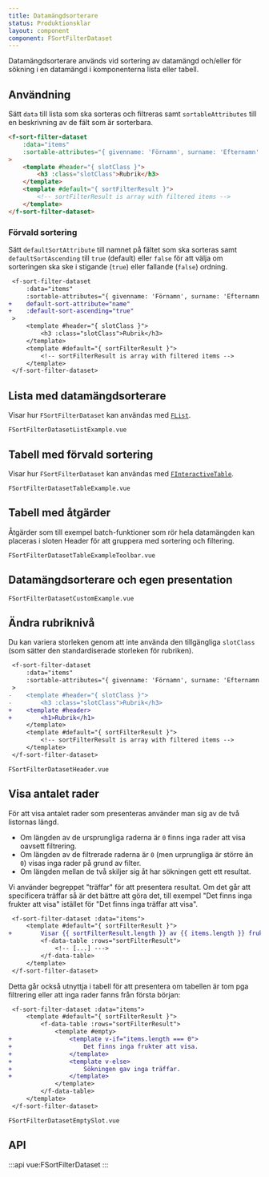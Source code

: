 ```yaml
---
title: Datamängdsorterare
status: Produktionsklar
layout: component
component: FSortFilterDataset
---
```


Datamängdsorterare används vid sortering av datamängd och/eller för sökning i en datamängd i komponenterna lista eller tabell.

## Användning

Sätt `data` till lista som ska sorteras och filtreras samt `sortableAttributes` till en beskrivning av de fält som är sorterbara.

```html static
<f-sort-filter-dataset
    :data="items"
    :sortable-attributes="{ givenname: 'Förnamn', surname: 'Efternamn' }"
>
    <template #header="{ slotClass }">
        <h3 :class="slotClass">Rubrik</h3>
    </template>
    <template #default="{ sortFilterResult }">
        <!-- sortFilterResult is array with filtered items -->
    </template>
</f-sort-filter-dataset>
```

### Förvald sortering

Sätt `defaultSortAttribute` till namnet på fältet som ska sorteras samt `defaultSortAscending` till `true` (default) eller `false` för att välja om sorteringen ska ske i stigande (`true`) eller fallande (`false`) ordning.

```diff
 <f-sort-filter-dataset
     :data="items"
     :sortable-attributes="{ givenname: 'Förnamn', surname: 'Efternamn' }"
+    default-sort-attribute="name"
+    :default-sort-ascending="true"
 >
     <template #header="{ slotClass }">
         <h3 :class="slotClass">Rubrik</h3>
     </template>
     <template #default="{ sortFilterResult }">
         <!-- sortFilterResult is array with filtered items -->
     </template>
 </f-sort-filter-dataset>
```

## Lista med datamängdsorterare

Visar hur `FSortFilterDataset` kan användas med [`FList`](../FList).

```import
FSortFilterDatasetListExample.vue
```

## Tabell med förvald sortering

Visar hur `FSortFilterDataset` kan användas med [`FInteractiveTable`](../FInteractiveTable).

```import
FSortFilterDatasetTableExample.vue
```

## Tabell med åtgärder

Åtgärder som till exempel batch-funktioner som rör hela datamängden kan placeras i sloten Header för att gruppera med sortering och filtering.

```import
FSortFilterDatasetTableExampleToolbar.vue
```

## Datamängdsorterare och egen presentation

```import
FSortFilterDatasetCustomExample.vue
```

## Ändra rubriknivå

Du kan variera storleken genom att inte använda den tillgängliga `slotClass` (som sätter den standardiserade storleken för rubriken).

```diff
 <f-sort-filter-dataset
     :data="items"
     :sortable-attributes="{ givenname: 'Förnamn', surname: 'Efternamn' }"
 >
-    <template #header="{ slotClass }">
-        <h3 :class="slotClass">Rubrik</h3>
+    <template #header>
+        <h1>Rubrik</h1>
     </template>
     <template #default="{ sortFilterResult }">
         <!-- sortFilterResult is array with filtered items -->
     </template>
 </f-sort-filter-dataset>
```

```import
FSortFilterDatasetHeader.vue
```

## Visa antalet rader

För att visa antalet rader som presenteras använder man sig av de två listornas längd.

- Om längden av de ursprungliga raderna är `0` finns inga rader att visa oavsett filtrering.
- Om längden av de filtrerade raderna är `0` (men urprungliga är större än `0`) visas inga rader på grund av filter.
- Om längden mellan de två skiljer sig åt har sökningen gett ett resultat.

Vi använder begreppet "träffar" för att presentera resultat.
Om det går att specificera träffar så är det bättre att göra det, till exempel "Det finns inga frukter att visa" istället för "Det finns inga träffar att visa".

```diff
 <f-sort-filter-dataset :data="items">
     <template #default="{ sortFilterResult }">
+        Visar {{ sortFilterResult.length }} av {{ items.length }} frukter.
         <f-data-table :rows="sortFilterResult">
             <!-- [...] --->
         </f-data-table>
     </template>
 </f-sort-filter-dataset>
```

Detta går också utnyttja i tabell för att presentera om tabellen är tom pga filtrering eller att inga rader fanns från första början:

```diff
 <f-sort-filter-dataset :data="items">
     <template #default="{ sortFilterResult }">
         <f-data-table :rows="sortFilterResult">
             <template #empty>
+                <template v-if="items.length === 0">
+                    Det finns inga frukter att visa.
+                </template>
+                <template v-else>
+                    Sökningen gav inga träffar.
+                </template>
             </template>
         </f-data-table>
     </template>
 </f-sort-filter-dataset>
```

```import nomarkup
FSortFilterDatasetEmptySlot.vue
```

## API

:::api
vue:FSortFilterDataset
:::
